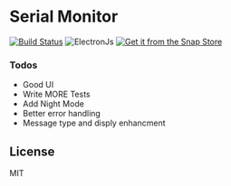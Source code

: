 # Serial Monitor
[![Build Status](https://travis-ci.com/TRIDENTLAB-IN/serial-monitor.svg?branch=master)](https://travis-ci.com/TRIDENTLAB-IN/serial-monitor)
![ElectronJs](https://66.media.tumblr.com/14af8ba53c8105cfa14b00690c7acdeb/33fd4c67ac60f203-b4/s250x400/920019ee5124cf79156f34bb4dc523bb1dab59ef.png)
[![Get it from the Snap Store](https://snapcraft.io/static/images/badges/en/snap-store-black.svg)](https://snapcraft.io/serial-monitor)



### Todos
 - Good UI
 - Write MORE Tests
 - Add Night Mode
 - Better error handling
 - Message type and disply enhancment


License
----
MIT
